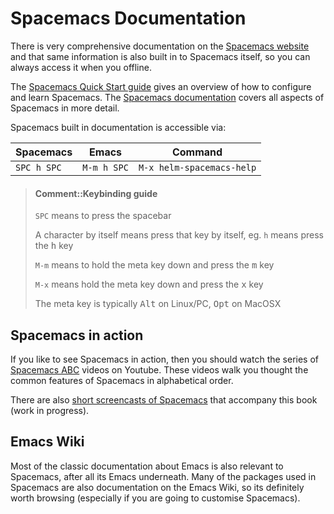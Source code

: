 # Spacemacs Documentation

There is very comprehensive documentation on the [Spacemacs website](https://spacemacs.org) and that same information is also built in to Spacemacs itself, so you can always access it when you offline.

The [Spacemacs Quick Start guide](http://spacemacs.org/doc/QUICK_START.html) gives an overview of how to configure and learn Spacemacs.  The [Spacemacs documentation](http://spacemacs.org/doc/DOCUMENTATION.html) covers all aspects of Spacemacs in more detail.

Spacemacs built in documentation is accessible via:

| Spacemacs   | Emacs       | Command                   |
|-------------|-------------|---------------------------|
| `SPC h SPC` | `M-m h SPC` | `M-x helm-spacemacs-help` |

> #### Comment::Keybinding guide
> `SPC` means to press the spacebar
>
> A character by itself means press that key by itself, eg. `h` means press the <kbd>h</kbd> key
>
> `M-m` means to hold the meta key down and press the <kbd>m</kbd> key
>
> `M-x` means hold the meta key down and press the <kbd>x</kbd> key
>
> The meta key is typically <kbd>Alt</kbd> on Linux/PC, <kbd>Opt</kbd> on MacOSX

## Spacemacs in action

If you like to see Spacemacs in action, then you should watch the series of [Spacemacs ABC]() videos on Youtube.  These videos walk you thought the common features of Spacemacs in alphabetical order.

There are also [short screencasts of Spacemacs]() that accompany this book (work in progress).


## Emacs Wiki

Most of the classic documentation about Emacs is also relevant to Spacemacs, after all its Emacs underneath.  Many of the packages used in Spacemacs are also documentation on the Emacs Wiki, so its definitely worth browsing (especially if you are going to customise Spacemacs).
